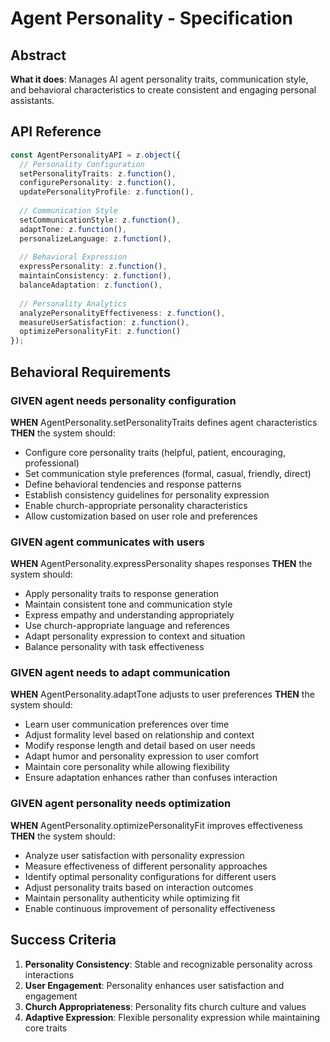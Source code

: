 # Agent Personality - Specification

## Abstract
**What it does**: Manages AI agent personality traits, communication style, and behavioral characteristics to create consistent and engaging personal assistants.

## API Reference
```typescript
const AgentPersonalityAPI = z.object({
  // Personality Configuration
  setPersonalityTraits: z.function(),
  configurePersonality: z.function(),
  updatePersonalityProfile: z.function(),
  
  // Communication Style
  setCommunicationStyle: z.function(),
  adaptTone: z.function(),
  personalizeLanguage: z.function(),
  
  // Behavioral Expression
  expressPersonality: z.function(),
  maintainConsistency: z.function(),
  balanceAdaptation: z.function(),
  
  // Personality Analytics
  analyzePersonalityEffectiveness: z.function(),
  measureUserSatisfaction: z.function(),
  optimizePersonalityFit: z.function()
});
```

## Behavioral Requirements

### **GIVEN** agent needs personality configuration
**WHEN** AgentPersonality.setPersonalityTraits defines agent characteristics
**THEN** the system should:
- Configure core personality traits (helpful, patient, encouraging, professional)
- Set communication style preferences (formal, casual, friendly, direct)
- Define behavioral tendencies and response patterns
- Establish consistency guidelines for personality expression
- Enable church-appropriate personality characteristics
- Allow customization based on user role and preferences

### **GIVEN** agent communicates with users
**WHEN** AgentPersonality.expressPersonality shapes responses
**THEN** the system should:
- Apply personality traits to response generation
- Maintain consistent tone and communication style
- Express empathy and understanding appropriately
- Use church-appropriate language and references
- Adapt personality expression to context and situation
- Balance personality with task effectiveness

### **GIVEN** agent needs to adapt communication
**WHEN** AgentPersonality.adaptTone adjusts to user preferences
**THEN** the system should:
- Learn user communication preferences over time
- Adjust formality level based on relationship and context
- Modify response length and detail based on user needs
- Adapt humor and personality expression to user comfort
- Maintain core personality while allowing flexibility
- Ensure adaptation enhances rather than confuses interaction

### **GIVEN** agent personality needs optimization
**WHEN** AgentPersonality.optimizePersonalityFit improves effectiveness
**THEN** the system should:
- Analyze user satisfaction with personality expression
- Measure effectiveness of different personality approaches
- Identify optimal personality configurations for different users
- Adjust personality traits based on interaction outcomes
- Maintain personality authenticity while optimizing fit
- Enable continuous improvement of personality effectiveness

## Success Criteria
1. **Personality Consistency**: Stable and recognizable personality across interactions
2. **User Engagement**: Personality enhances user satisfaction and engagement
3. **Church Appropriateness**: Personality fits church culture and values
4. **Adaptive Expression**: Flexible personality expression while maintaining core traits
